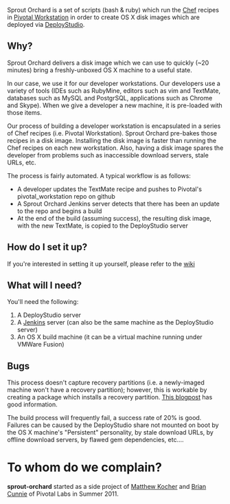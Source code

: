 Sprout Orchard is a set of scripts (bash & ruby) which run the 
[Chef](http://www.opscode.com/chef/)
recipes in [Pivotal Workstation](https://github.com/pivotal/pivotal_workstation)
in order to create OS X disk images which are deployed via 
[DeployStudio](http://www.deploystudio.com/Home.html).

## Why?

Sprout Orchard delivers a disk image which we can use to quickly (~20 minutes)
bring a freshly-unboxed OS X machine to a useful state.

In our case, we use it for our developer workstations.  Our developers
use a variety of tools (IDEs such as RubyMine, editors such as vim and TextMate,
databases such as MySQL and PostgrSQL, applications such as Chrome and Skype).
When we give a developer a new machine, it is pre-loaded with those items.

Our process of building a developer workstation is encapsulated in a series
of Chef recipes (i.e. Pivotal Workstation).  Sprout Orchard pre-bakes those 
recipes in a disk image.  Installing the disk image is faster than running
the Chef recipes on each new workstation. Also, having a disk image spares the 
developer from problems such as inaccessible download servers, stale URLs, etc.

The process is fairly automated.  A typical workflow is as follows:

* A developer updates the TextMate recipe and pushes to Pivotal's pivotal_workstation repo on github
* A Sprout Orchard Jenkins server detects that there has been an update to the repo and begins a build
* At the end of the build (assuming success), the resulting disk image, with the new TextMate, is copied to the DeployStudio server 

## How do I set it up?

If you're interested in setting it up yourself, please refer to the [wiki](https://github.com/pivotal-sprout/sprout-orchard/wiki/)

## What will I need?

You'll need the following:

1.  A DeployStudio server
2.  A [Jenkins](http://jenkins-ci.org/)  server (can also be the same machine as the DeployStudio server)
3.  An OS X build machine (it can be a virtual machine running under VMWare Fusion)

## Bugs

This process doesn't capture recovery partitions 
(i.e. a newly-imaged machine won't have a recovery partition); however, this
is workable by creating a package which installs a recovery partition.
[This blogpost](http://derflounder.wordpress.com/2012/06/26/creating-an-updated-recovery-hd/)
has good information.

The build process will frequently fail, a success rate of 20% is good.
Failures can be caused by the DeployStudio share not mounted on boot by 
the OS X machine's "Persistent" personality, by stale download URLs, by offline
download servers, by flawed gem dependencies, etc....

# To whom do we complain?
**sprout-orchard** started as a side project of [Matthew
Kocher](https://github.com/mkocher) and [Brian
Cunnie](https://github.com/briancunnie) of Pivotal Labs in Summer 2011.
